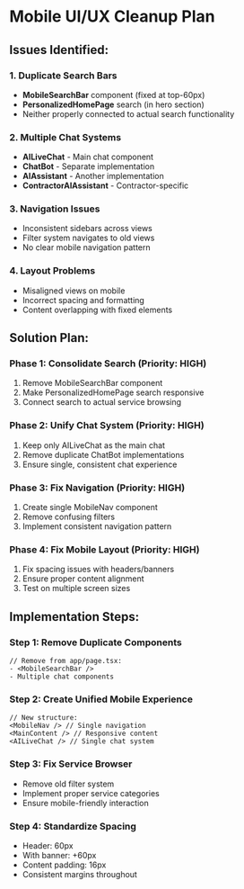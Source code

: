 # Mobile UI/UX Cleanup Plan

## Issues Identified:

### 1. Duplicate Search Bars
- **MobileSearchBar** component (fixed at top-60px)
- **PersonalizedHomePage** search (in hero section)
- Neither properly connected to actual search functionality

### 2. Multiple Chat Systems
- **AILiveChat** - Main chat component
- **ChatBot** - Separate implementation
- **AIAssistant** - Another implementation
- **ContractorAIAssistant** - Contractor-specific

### 3. Navigation Issues
- Inconsistent sidebars across views
- Filter system navigates to old views
- No clear mobile navigation pattern

### 4. Layout Problems
- Misaligned views on mobile
- Incorrect spacing and formatting
- Content overlapping with fixed elements

## Solution Plan:

### Phase 1: Consolidate Search (Priority: HIGH)
1. Remove MobileSearchBar component
2. Make PersonalizedHomePage search responsive
3. Connect search to actual service browsing

### Phase 2: Unify Chat System (Priority: HIGH)
1. Keep only AILiveChat as the main chat
2. Remove duplicate ChatBot implementations
3. Ensure single, consistent chat experience

### Phase 3: Fix Navigation (Priority: HIGH)
1. Create single MobileNav component
2. Remove confusing filters
3. Implement consistent navigation pattern

### Phase 4: Fix Mobile Layout (Priority: HIGH)
1. Fix spacing issues with headers/banners
2. Ensure proper content alignment
3. Test on multiple screen sizes

## Implementation Steps:

### Step 1: Remove Duplicate Components
```tsx
// Remove from app/page.tsx:
- <MobileSearchBar />
- Multiple chat components
```

### Step 2: Create Unified Mobile Experience
```tsx
// New structure:
<MobileNav /> // Single navigation
<MainContent /> // Responsive content
<AILiveChat /> // Single chat system
```

### Step 3: Fix Service Browser
- Remove old filter system
- Implement proper service categories
- Ensure mobile-friendly interaction

### Step 4: Standardize Spacing
- Header: 60px
- With banner: +60px
- Content padding: 16px
- Consistent margins throughout